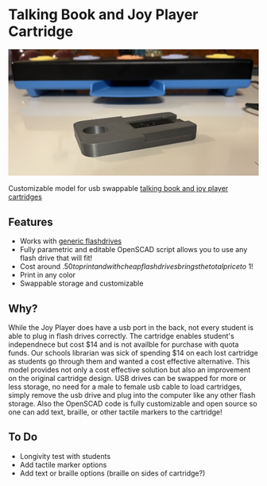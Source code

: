 # Talking Book and Joy Player Cartridge
![3D print of the cartridge with flash drive inserted](print.JPEG)


 Customizable model for usb swappable [talking book and joy player cartridges](https://www.aph.org/product/digital-talking-book-cartridge/)

## Features
- Works with [generic flashdrives](https://www.amazon.com/Kootion-Flash-Drive-Memory-Colors/dp/B016I79NPG/ref=sr_1_6?c=ts&keywords=USB+Flash+Drives&qid=1662518401&refinements=p_n_size_browse-bin%3A1259713011&rnid=1259751011&s=pc&sr=1-6&ts_id=3151491)
- Fully parametric and editable OpenSCAD script allows you to use any flash drive that will fit!
- Cost around $.50 to print and with cheap flash drives brings the total price to ~$1! 
- Print in any color
- Swappable storage and customizable

## Why?
While the Joy Player does have a usb port in the back, not every student is able to plug in flash drives correctly. The cartridge enables student's independnece but cost $14 and is not availble for purchase with quota funds. Our schools librarian was sick of spending $14 on each lost cartridge as students go through them and wanted a cost effective alternative. This model provides not only a cost effective solution but also an improvement on the original cartridge design. USB drives can be swapped for more or less storage, no need for a male to female usb cable to load cartridges, simply remove the usb drive and plug into the computer like any other flash storage. Also the OpenSCAD code is fully customizable and open source so one can add text, braille, or other tactile markers to the cartridge!

## To Do
- Longivity test with students
- Add tactile marker options 
- Add text or braille options (braille on sides of cartridge?)

